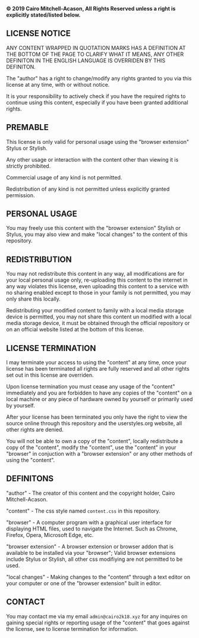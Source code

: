 **© 2019 Cairo Mitchell-Acason, All Rights Reserved unless a right is explicitly stated/listed below.**



## LICENSE NOTICE

ANY CONTENT WRAPPED IN QUOTATION MARKS HAS A DEFINITION AT THE BOTTOM OF THE PAGE TO CLARIFY WHAT IT MEANS, ANY OTHER DEFINITON IN THE ENGLISH LANGUAGE IS OVERRIDEN BY THIS DEFINITON.

The "author" has a right to change/modify any rights granted to you via this license at any time, with or without notice.

It is your responsibility to actively check if you have the required rights to continue using this content, especially if you have been granted additional rights.



## PREMABLE

This license is only valid for personal usage using the "browser extension" Stylus or Stylish.

Any other usage or interaction with the content other than viewing it is strictly prohibited.

Commercial usage of any kind is not permitted.

Redistribution of any kind is not permitted unless explicitly granted permission.



## PERSONAL USAGE

You may freely use this content with the "browser extension" Stylish or Stylus, you may also view and make "local changes" to the content of this repository.



## REDISTRIBUTION

You may not redistribute this content in any way, all modifications are for your local personal usage only, re-uploading this content to the internet in any way violates this license, even uploading this content to a service with no sharing enabled except to those in your family is not permitted, you may only share this locally. 

Redistributing your modified content to family with a local media storage device is permitted, you may not share this content un modified with a local media storage device, it must be obtained through the official repository or on an official website listed at the bottom of this license.



## LICENSE TERMINATION

I may terminate your access to using the "content" at any time, once your license has been terminated all rights are fully reserved and all other rights set out in this license are overriden.

Upon license termination you must cease any usage of the "content" immediately and you are forbidden to have any copies of the "content" on a local machine or any piece of hardware owned by yourself or primarily used by yourself.

After your license has been terminated you only have the right to view the source online through this repository and the userstyles.org website, all other rights are denied.

You will not be able to own a copy of the "content", locally redistribute a copy of the "content", modify the "content", use the "content" in your "browser" in conjuction with a "browser extension" or any other methods of using the "content".



## DEFINITONS

"author" - The creator of this content and the copyright holder, Cairo Mitchell-Acason.

"content" - The css style named `content.css` in this repository.

"browser" - A computer program with a graphical user interface for displaying HTML files, used to navigate the Internet. Such as Chrome, Firefox, Opera, Microsoft Edge, etc.

"browser extension" - A browser extension or browser addon that is available to be installed via your "browser"; Valid browser extensions include Stylus or Stylish, all other css modifiying are not permitted to be used.

"local changes" - Making changes to the "content" through a text editor on your computer or one of the "browser extension" built in editor.



## CONTACT

You may contact me via my email `admin@cairo2k18.xyz` for any inquires on gaining special rights or reporting usage of the "content" that goes against the license, see to license termination for information.
